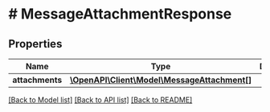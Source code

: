 # # MessageAttachmentResponse

## Properties

Name | Type | Description | Notes
------------ | ------------- | ------------- | -------------
**attachments** | [**\OpenAPI\Client\Model\MessageAttachment[]**](MessageAttachment.md) |  | [optional]

[[Back to Model list]](../../README.md#models) [[Back to API list]](../../README.md#endpoints) [[Back to README]](../../README.md)
